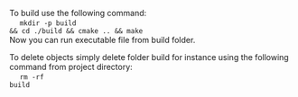 To build use the following command:<br>
&emsp; <code>mkdir -p build && cd ./build && cmake .. && make</code> <br>
Now you can run executable file from build folder.

To delete objects simply delete folder build for instance using the following command from project directory:<br>
&emsp; <code>rm -rf build</code>
